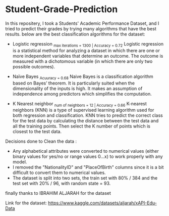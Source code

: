 # Student-Grade-Prediction
 In this repositery, I took a Students' Academic Performance Dataset, and I tried to predict their grades by trying many algorithms that have the best results.
 below are the best classification algorithms for the dataset:
 
  - Logistic regression <sub>max iterations = 1300 | Accuracy = 0.72</sub>
    Logistic regression is a statistical method for analyzing a dataset in which there are one or more independent variables that determine an outcome. The outcome is measured with a dichotomous variable (in which there are only two possible outcomes).

  - Naïve Bayes <sub>Acuuracy = 0.68</sub>
      Naive Bayes is a classification algorithm based on Bayes’ theorem. It is particularly suited when the dimensionality of the inputs is high. It makes an assumption of independence among predictors which  simplifies the computation.

  - K Nearest neighbor <sub>num of neighbors = 12 | Accuracy = 0.66</sub>
        K-nearest neighbors (KNN) is a type of supervised learning algorithm used for both regression and classification. KNN tries to predict the correct class for the test data by calculating the distance between the test data and all the training points. Then select the K number of points which is closest to the test data.

Decisions done to Clean the data :
   - Any alphabetical attributes were converted to numerical values (either binary values for yes/no or range values 0…x) to work properly with any model.
   - I removed the "NationalityID" and "PlaceOfBirth" columns since it is a bit difficult to convert them to numerical values.
   - The dataset is split into two sets, the train set with 80% / 384 and the test set with 20% / 96, with random state = 93.

finally thanks to IBRAHIM ALJARAH for the dataset

Link for the dataset: https://www.kaggle.com/datasets/aljarah/xAPI-Edu-Data

